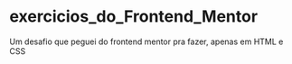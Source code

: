 # exercicios_do_Frontend_Mentor
 Um desafio que peguei do frontend mentor pra fazer, apenas em HTML e CSS
